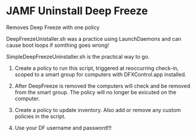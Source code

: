 # JAMF Uninstall Deep Freeze
Removes Deep Freeze with one policy 

DeepFreezeUnistaller.sh was a practice using LaunchDaemons and can cause boot loops if somthing goes wrong!

SimpleDeepFreezeUninstaller.sh is the practical way to go.

1. Create a policy to run this script, triggered at reoccurring check-in, scoped to a smart group for computers 
with DFXControl.app installed.       

2. After DeepFreeze is removed the computers will check and be removed from the smart group. The policy will no 
longer be exicuted on the computer.

3. Create a policy to update inventory.  Also add or remove any custom policies in the script.  

4. Use your DF username and password!!!                                                                           


